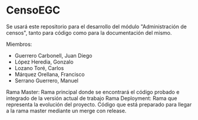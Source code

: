 # CensoEGC
Se usará este repositorio para el desarrollo del módulo "Administración de censos", tanto para código como para la documentación del mismo.

Miembros:

- Guerrero Carbonell, Juan Diego 
- López Heredia, Gonzalo 
- Lozano Toré, Carlos 
- Márquez Orellana, Francisco 
- Serrano Guerrero, Manuel 


Rama Master: Rama principal donde se encontrará el código probado e integrado de la versión actual de trabajo
Rama Deployment: Rama que representa la evolución del proyecto. Código que está preparado para llegar a la rama master mediante un merge con release.

